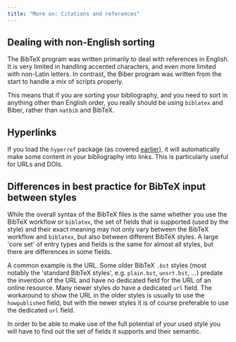 ```yaml
---
title: "More on: Citations and references"
---
```


## Dealing with non-English sorting

The BibTeX program was written primarily to deal with references in English. It
is very limited in handling accented characters, and even more limited with
non-Latin letters. In contrast, the Biber program was written from the start to
handle a mix of scripts properly.

This means that if you are sorting your bibliography, and you need to sort in
anything other than English order, you really should be using `biblatex` and
Biber, rather than `natbib` and BibTeX.

## Hyperlinks

If you load the `hyperref` package (as covered [earlier](more-09)), it will
automatically make some content in your bibliography into links. This is
particularly useful for URLs and DOIs.

## Differences in best practice for BibTeX input between styles

While the overall syntax of the BibTeX files is the same whether you use the
BibTeX workflow or `biblatex`, the set of fields that is supported (used by the
style) and their exact meaning may not only vary between the BibTeX workflow
and `biblatex`, but also between different BibTeX styles. A large 'core set' of
entry types and fields is the same for almost all styles, but there are
differences in some fields.

A common example is the URL. Some older BibTeX `.bst` styles (most notably
the 'standard BibTeX styles', e.g. `plain.bst`, `unsrt.bst`, ...) predate
the invention of the URL and have no dedicated field for the URL of an online
resource. Many newer styles _do_ have a dedicated `url` field. The workaround
to show the URL in the older styles is usually to use the `howpublished` field,
but with the newer styles it is of course preferable to use the dedicated
`url` field.

In order to be able to make use of the full potential of your used style you
will have to find out the set of fields it supports and their semantic.
